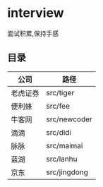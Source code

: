 # interview
面试积累,保持手感

## 目录
| 公司 | 路径  |
| --- | --- |
| 老虎证券 | src/tiger  |
|便利蜂| src/fee
| 牛客网 | src/newcoder
| 滴滴 | src/didi
| 脉脉 | src/maimai
| 蓝湖 | src/lanhu
| 京东 | src/jingdong